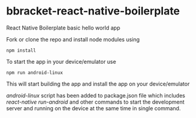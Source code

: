 # bbracket-react-native-boilerplate
React Native Boilerplate basic hello world app

Fork or clone the repo and install node modules using
```
npm install
```

To start the app in your device/emulator use
```
npm run android-linux
```
This will start building the app and install the app on your device/emulator

*android-linux* script has been added to package.json file which includes *react-native run-android* and other commands to start the development server and running on the device at the same time in single command.
